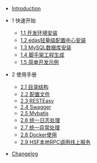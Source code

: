 * [Introduction](README.md)
* 1 快速开始

  * [1.1 开发环境安装](env-install.md)
  * [1.2 edas轻量级配置中心安装](edas-config-install.md)
  * [1.3 MySQL数据库安装](mysql-install.md)
  * [1.4 脚手架工程生成](archetype-install.md)
  * [1.5 简单开发示例](demo.md)

* 2 使用手册

  * [2.1 目录结构](structure.md)
  * [2.2 配置文件](config.md)
  * [2.3 RESTEasy](resteasy.md)
  * [2.4 Swagger](swagger.md)
  * [2.5 Mybatis](mybatis.md)
  * [2.6 统一日志处理](log.md)
  * [2.7 统一异常处理](exception.md)
  * [2.8 Docker使用](docker.md)
  * [2.9 HSF本地RPC调用线上服务](invoke.md)

* [Changelog](changelog.md)
